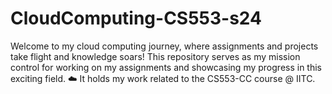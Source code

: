 # CloudComputing-CS553-s24
Welcome to my cloud computing journey, where assignments and projects take flight and knowledge soars! 
This repository serves as my mission control for working on my assignments and showcasing my progress in this exciting field. ☁️
It holds my work related to the CS553-CC course @ IITC.

